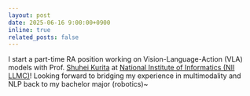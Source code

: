 ```yaml
---
layout: post
date: 2025-06-16 9:00:00+0900
inline: true
related_posts: false
---
```


I start a part-time RA position working on Vision-Language-Action (VLA) models with Prof. [Shuhei Kurita](https://shuheikurita.github.io) at [National Institute of Informatics (NII LLMC)](https://llmc.nii.ac.jp)! Looking forward to bridging my experience in multimodality and NLP back to my bachelor major (robotics)~